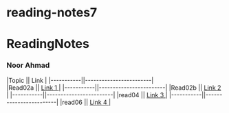 # reading-notes7

# ReadingNotes
### Noor Ahmad
|Topic      || Link                   |
|-----------||------------------------|    
|Read02a    || [Link 1 ](./read02a.md)|
|-----------||------------------------|
|Read02b    || [Link 2 ](./read02b.md)|
|-----------||------------------------|
|read04     || [Link 3 ](./read04.md) |
|-----------||------------------------|
|read06     || [Link 4 ](./read06.md) |